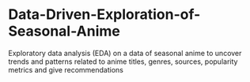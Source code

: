 # Data-Driven-Exploration-of-Seasonal-Anime
Exploratory data analysis (EDA) on a data of seasonal anime to uncover trends and patterns related to anime titles, genres, sources, popularity metrics and give recommendations
